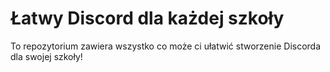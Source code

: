 # Łatwy Discord dla każdej szkoły

To repozytorium zawiera wszystko co może ci ułatwić stworzenie Discorda dla swojej szkoły!
